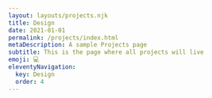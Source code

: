 ```yaml
---
layout: layouts/projects.njk
title: Design
date: 2021-01-01
permalink: /projects/index.html
metaDescription: A sample Projects page
subtitle: This is the page where all projects will live
emoji: 💻
eleventyNavigation:
  key: Design
  order: 4
---
```

